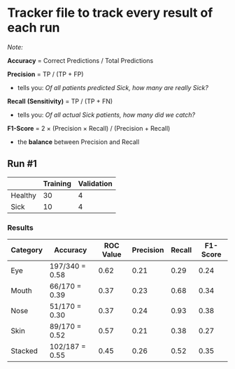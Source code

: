 # Tracker file to track every result of each run

_Note:_ 

**Accuracy** = Correct Predictions / Total Predictions

**Precision** = TP / (TP + FP) 
  - tells you: _Of all patients predicted Sick, how many are really Sick?_

**Recall** **(Sensitivity)** = TP / (TP + FN) 
  - tells you: _Of all actual Sick patients, how many did we catch?_

**F1-Score** = 2 × (Precision × Recall) / (Precision + Recall) 
  - the **balance** between Precision and Recall

## Run #1
|         | Training | Validation |
|---------|----------|------------|
| Healthy |   30     |     4      |
|  Sick   |   10     |     4      |

### Results
| Category | Accuracy | ROC Value | Precision | Recall | F1-Score |
|----------|--------------|-----------|--------|--------|---------|
| Eye   |  197/340 = 0.58  |  0.62  | 0.21 | 0.29 | 0.24 |
| Mouth | 66/170 = 0.39 | 0.37 | 0.23 | 0.68 | 0.34 |
| Nose | 51/170 = 0.30 | 0.37 | 0.24 | 0.93 | 0.38 |
| Skin | 89/170 = 0.52 | 0.57 | 0.21 | 0.38 | 0.27 |
| Stacked | 102/187 = 0.55 | 0.45| 0.26 | 0.52 | 0.35 |



